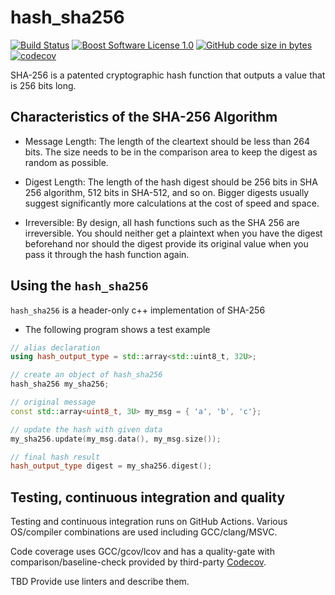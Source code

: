 hash_sha256
==================

[![Build Status](https://github.com/iaitelmahjoub/hash_sha256/actions/workflows/hash_sha256.yml/badge.svg)](https://github.com/iaitelmahjoub/hash_sha256/actions)
[![Boost Software License 1.0](https://img.shields.io/badge/license-BSL%201.0-blue.svg)](https://github.com/iaitelmahjoub/hash_sha256/blob/main/LICENSE_1_0.txt)
[![GitHub code size in bytes](https://img.shields.io/github/languages/code-size/iaitelmahjoub/hash_sha256)](https://github.com/iaitelmahjoub/hash_sha256)
[![codecov](https://codecov.io/gh/iaitelmahjoub/hash_sha256/branch/main/graph/badge.svg?token=3LIK8E96FC)](https://codecov.io/gh/iaitelmahjoub/hash_sha256)


SHA-256 is a patented cryptographic hash function that outputs a value that is 256 bits long.


## Characteristics of the SHA-256 Algorithm

  * Message Length: The length of the cleartext should be less than 264 bits. The size needs to be in the comparison area to keep the digest as random as possible.

  * Digest Length: The length of the hash digest should be 256 bits in SHA 256 algorithm, 512 bits in SHA-512, and so on. Bigger digests usually suggest significantly more calculations at the cost of speed and space.

  * Irreversible: By design, all hash functions such as the SHA 256 are irreversible. You should neither get a plaintext when you have the digest beforehand nor should the digest provide its original value when you pass it through the hash function again.


## Using the `hash_sha256`

`hash_sha256` is a header-only c++ implementation of SHA-256


* The following program shows a test example
```cpp
// alias declaration
using hash_output_type = std::array<std::uint8_t, 32U>;

// create an object of hash_sha256
hash_sha256 my_sha256;

// original message
const std::array<uint8_t, 3U> my_msg = { 'a', 'b', 'c'};

// update the hash with given data
my_sha256.update(my_msg.data(), my_msg.size());

// final hash result
hash_output_type digest = my_sha256.digest();
```

## Testing, continuous integration and quality
Testing and continuous integration runs on GitHub Actions.
Various OS/compiler combinations are used including
GCC/clang/MSVC.

Code coverage uses GCC/gcov/lcov and has a
quality-gate with comparison/baseline-check provided by third-party [Codecov](https://app.codecov.io/gh/iaitelmahjoub/hash_sha256).

TBD Provide use linters and describe them.
